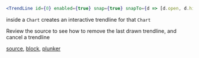 ```jsx
<TrendLine id={0} enabled={true} snap={true} snapTo={d => [d.open, d.high, d.low, d.close]} />
```

inside a `Chart` creates an interactive trendline for that `Chart`

Review the source to see how to remove the last drawn trendline, and cancel a trendline

[source](https://github.com/rrag/react-stockcharts/blob/master/docs/lib/charts/CandleStickChartWithInteractiveIndicator.jsx), [block](http://bl.ocks.org/rrag/63f666ef1159691d76cc), [plunker](http://plnkr.co/edit/gist:63f666ef1159691d76cc?p=preview)
